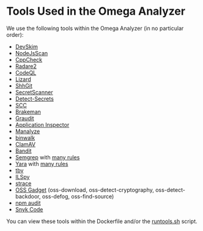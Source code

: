 # Tools Used in the Omega Analyzer

We use the following tools within the Omega Analyzer (in no particular order):

* [DevSkim](https://github.com/Microsoft/DevSkim)
* [NodeJsScan](https://github.com/ajinabraham/nodejsscan)
* [CppCheck](https://github.com/danmar/cppcheck)
* [Radare2](https://rada.re)
* [CodeQL](https://github.com/github/codeql-cli-binaries)
* [Lizard](https://github.com/terryyin/lizard)
* [ShhGit](https://github.com/eth0izzle/shhgit)
* [SecretScanner](https://github.com/deepfence/SecretScanner)
* [Detect-Secrets](https://github.com/Yelp/detect-secrets)
* [SCC](https://github.com/boyter/scc)
* [Brakeman](https://github.com/presidentbeef/brakeman.git)
* [Graudit](https://github.com/wireghoul/graudit)
* [Application Inspector](https://github.com/microsoft/ApplicationInspector)
* [Manalyze](https://github.com/JusticeRage/Manalyze.git)
* [binwalk](https://manpages.ubuntu.com/manpages/bionic/en/man1/binwalk.1.html)
* [ClamAV](https://www.clamav.net/)
* [Bandit](https://bandit.readthedocs.io/en/latest/)
* [Semgrep](https://www.semgrep.dev/) with [many rules](https://github.com/ossf/alpha-omega/blob/main/omega/analyzer/Dockerfile#L294)
* [Yara](#) with [many rules](https://github.com/Yara-Rules/rules)
* [tbv](https://github.com/verifynpm/tbv)
* [ILSpy](https://github.com/icsharpcode/ILSpy)
* [strace](https://man7.org/linux/man-pages/man1/strace.1.html)
* [OSS Gadget](https://github.com/Microsoft/OSSGadget) (oss-download, oss-detect-cryptography, oss-detect-backdoor, oss-defog, oss-find-source)
* [npm audit](https://docs.npmjs.com/cli/v8/commands/npm-audit)
* [Snyk Code](https://snyk.io)

You can view these tools within the Dockerfile and/or the [runtools.sh](worker/tools/runtools.sh) script.
